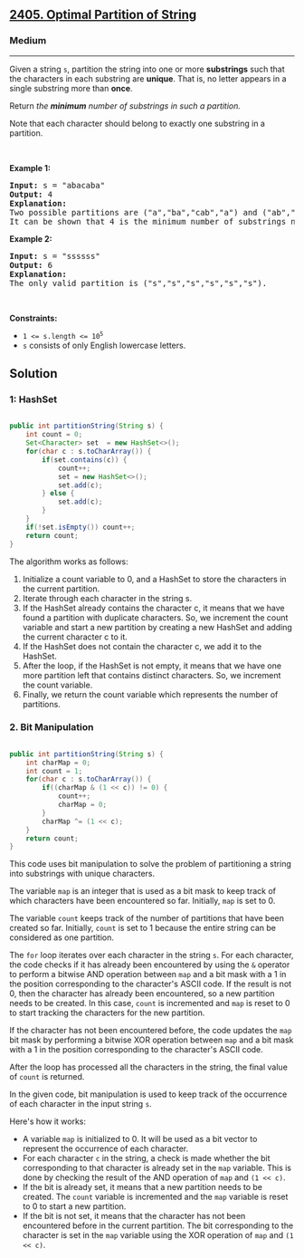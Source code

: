 <h2><a href="https://leetcode.com/problems/optimal-partition-of-string/">2405. Optimal Partition of String</a></h2><h3>Medium</h3><hr><div><p>Given a string <code>s</code>, partition the string into one or more <strong>substrings</strong> such that the characters in each substring are <strong>unique</strong>. That is, no letter appears in a single substring more than <strong>once</strong>.</p>

<p>Return <em>the <strong>minimum</strong> number of substrings in such a partition.</em></p>

<p>Note that each character should belong to exactly one substring in a partition.</p>

<p>&nbsp;</p>
<p><strong class="example">Example 1:</strong></p>

<pre><strong>Input:</strong> s = "abacaba"
<strong>Output:</strong> 4
<strong>Explanation:</strong>
Two possible partitions are ("a","ba","cab","a") and ("ab","a","ca","ba").
It can be shown that 4 is the minimum number of substrings needed.
</pre>

<p><strong class="example">Example 2:</strong></p>

<pre><strong>Input:</strong> s = "ssssss"
<strong>Output:</strong> 6
<strong>Explanation:
</strong>The only valid partition is ("s","s","s","s","s","s").
</pre>

<p>&nbsp;</p>
<p><strong>Constraints:</strong></p>

<ul>
	<li><code>1 &lt;= s.length &lt;= 10<sup>5</sup></code></li>
	<li><code>s</code> consists of only English lowercase letters.</li>
</ul>
</div>

## Solution

### 1: HashSet

```java 

public int partitionString(String s) {
    int count = 0;
    Set<Character> set  = new HashSet<>();
    for(char c : s.toCharArray()) {
        if(set.contains(c)) {
            count++;
            set = new HashSet<>();
            set.add(c);
        } else {
            set.add(c);
        }
    }
    if(!set.isEmpty()) count++;
    return count;
}


```

The algorithm works as follows:

1.  Initialize a count variable to 0, and a HashSet to store the characters in the current partition.
2.  Iterate through each character in the string s.
3.  If the HashSet already contains the character c, it means that we have found a partition with duplicate characters. So, we increment the count variable and start a new partition by creating a new HashSet and adding the current character c to it.
4.  If the HashSet does not contain the character c, we add it to the HashSet.
5.  After the loop, if the HashSet is not empty, it means that we have one more partition left that contains distinct characters. So, we increment the count variable.
6.  Finally, we return the count variable which represents the number of partitions.

### 2. Bit Manipulation

```java 

public int partitionString(String s) {
    int charMap = 0;
    int count = 1;
    for(char c : s.toCharArray()) {
        if((charMap & (1 << c)) != 0) {
            count++;
            charMap = 0;
        }
        charMap ^= (1 << c);
    }
    return count;
}

```


This code uses bit manipulation to solve the problem of partitioning a string into substrings with unique characters.

The variable `map` is an integer that is used as a bit mask to keep track of which characters have been encountered so far. Initially, `map` is set to 0.

The variable `count` keeps track of the number of partitions that have been created so far. Initially, `count` is set to 1 because the entire string can be considered as one partition.

The `for` loop iterates over each character in the string `s`. For each character, the code checks if it has already been encountered by using the `&` operator to perform a bitwise AND operation between `map` and a bit mask with a 1 in the position corresponding to the character's ASCII code. If the result is not 0, then the character has already been encountered, so a new partition needs to be created. In this case, `count` is incremented and `map` is reset to 0 to start tracking the characters for the new partition.

If the character has not been encountered before, the code updates the `map` bit mask by performing a bitwise XOR operation between `map` and a bit mask with a 1 in the position corresponding to the character's ASCII code.

After the loop has processed all the characters in the string, the final value of `count` is returned.
    
In the given code, bit manipulation is used to keep track of the occurrence of each character in the input string `s`.

Here's how it works:

-   A variable `map` is initialized to 0. It will be used as a bit vector to represent the occurrence of each character.
-   For each character `c` in the string, a check is made whether the bit corresponding to that character is already set in the `map` variable. This is done by checking the result of the AND operation of `map` and `(1 << c)`.
-   If the bit is already set, it means that a new partition needs to be created. The `count` variable is incremented and the `map` variable is reset to 0 to start a new partition.
-   If the bit is not set, it means that the character has not been encountered before in the current partition. The bit corresponding to the character is set in the `map` variable using the XOR operation of `map` and `(1 << c)`.

